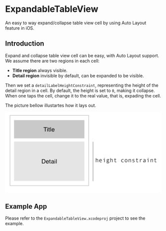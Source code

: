 # ExpandableTableView

An easy to way expand/collapse table view cell by using Auto Layout feature in iOS.

## Introduction

Expand and collapse table view cell can be easy, with Auto Layout support. We assume there are two regions in each cell:

* **Title region** always visible.
* **Detail region** invisible by default, can be expanded to be visible.

Then we set a `detailLabelHeightConstraint`, representing the height of the detail region in a cell. By default, the height is set to `0`, making it collapse. When one taps the cell, change it to the real value, that is, expading the cell.

The picture bellow illustartes how it lays out.

 ![Illustration](Illustration.png)

## Example App

Please refer to the `ExpandableTableView.xcodeproj` project to see the example.
